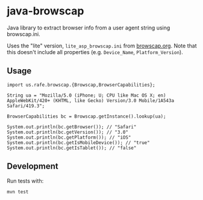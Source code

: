 java-browscap
=============

Java library to extract browser info from a user agent string using browscap.ini. 

Uses the "lite" version, `lite_asp_browscap.ini` from [browscap.org](http://browscap.org/). Note that this doesn't include all properties (e.g. `Device_Name`, `Platform_Version`).

## Usage

```
import us.rafe.browscap.{Browscap,BrowserCapabilities};

String ua = "Mozilla/5.0 (iPhone; U; CPU like Mac OS X; en) AppleWebKit/420+ (KHTML, like Gecko) Version/3.0 Mobile/1A543a Safari/419.3";

BrowserCapabilities bc = Browscap.getInstance().lookup(ua);

System.out.println(bc.getBrowser()); // "Safari"
System.out.println(bc.getVersion()); // "3.0"
System.out.println(bc.getPlatform()); // "iOS"
System.out.println(bc.getIsMobileDevice()); // "true"
System.out.println(bc.getIsTablet()); // "false"
```

## Development

Run tests with:

```
mvn test
```
